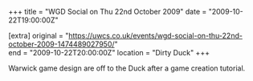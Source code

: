 +++
title = "WGD Social on Thu 22nd October 2009"
date = "2009-10-22T19:00:00Z"

[extra]
original = "https://uwcs.co.uk/events/wgd-social-on-thu-22nd-october-2009-1474489027950/"    
end = "2009-10-22T20:00:00Z"
location = "Dirty Duck"
+++

Warwick game design are off to the Duck after a game creation tutorial.

